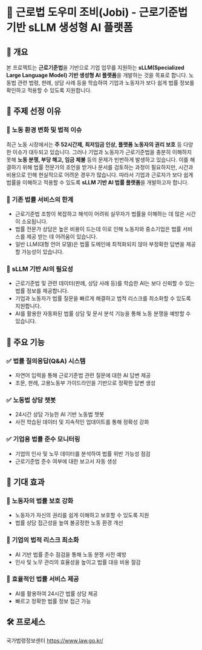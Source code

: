 # 📌 근로법 도우미 조비(Jobi) - 근로기준법 기반 sLLM 생성형 AI 플랫폼


## 📖 개요

본 프로젝트는 **근로기준법**을 기반으로 기업 업무를 지원하는 **sLLM(Specialized Large Language Model) 기반 생성형 AI 플랫폼**을 개발하는 것을 목표로 합니다. 노동법 관련 법령, 판례, 상담 사례 등을 학습하여 기업과 노동자가 보다 쉽게 법률 정보를 확인하고 적용할 수 있도록 지원합니다.

## 🎯 주제 선정 이유

### 🔹 **노동 환경 변화 및 법적 이슈**
최근 노동 시장에서는 **주 52시간제, 최저임금 인상, 플랫폼 노동자의 권리 보호** 등 다양한 이슈가 대두되고 있습니다. 그러나 기업과 노동자가 근로기준법을 충분히 이해하지 못해 **노동 분쟁, 부당 해고, 임금 체불** 등의 문제가 빈번하게 발생하고 있습니다. 이를 해결하기 위해 법률 전문가의 조언을 받거나 문서를 검토하는 과정이 필요하지만, 시간과 비용으로 인해 현실적으로 어려운 경우가 많습니다. 따라서 기업과 근로자가 보다 쉽게 법률을 이해하고 적용할 수 있도록 **sLLM 기반 AI 법률 플랫폼**을 개발하고자 합니다.

### 🔹 **기존 법률 서비스의 한계**
- 근로기준법 조항이 복잡하고 해석이 어려워 실무자가 법률을 이해하는 데 많은 시간이 소요됩니다.
- 법률 전문가 상담은 높은 비용이 드는데 이로 인해 노동자와 중소기업은 법률 서비스를 제공 받는 데 어려움이 있습니다.
- 일반 LLM(대형 언어 모델)은 법률 도메인에 최적화되지 않아 부정확한 답변을 제공할 가능성이 있습니다.

### 🔹 **sLLM 기반 AI의 필요성**
- 근로기준법 및 관련 데이터(판례, 상담 사례 등)를 학습한 AI는 보다 신뢰할 수 있는 법률 정보를 제공합니다.
- 기업과 노동자가 법률 질문을 빠르게 해결하고 법적 리스크를 최소화할 수 있도록 지원합니다.
- AI를 활용한 자동화된 법률 상담 및 문서 분석 기능을 통해 노동 분쟁을 예방할 수 있습니다.

## 🚀 주요 기능

### ✅ **법률 질의응답(Q&A) 시스템**
- 자연어 입력을 통해 근로기준법 관련 질문에 대한 AI 답변 제공
- 조문, 판례, 고용노동부 가이드라인을 기반으로 정확한 답변 생성

### ✅ **노동법 상담 챗봇**
- 24시간 상담 가능한 AI 기반 노동법 챗봇
- 사전 학습된 데이터 및 지속적인 업데이트를 통해 정확성 강화

### ✅ **기업용 법률 준수 모니터링**
- 기업의 인사 및 노무 데이터를 분석하여 법률 위반 가능성 점검
- 근로기준법 준수 여부에 대한 보고서 자동 생성

## 🎯 기대 효과

### 🔹 **노동자의 법률 보호 강화**
- 노동자가 자신의 권리를 쉽게 이해하고 보호할 수 있도록 지원
- 법률 상담 접근성을 높여 불공정한 노동 환경 개선

### 🔹 **기업의 법적 리스크 최소화**
- AI 기반 법률 준수 점검을 통해 노동 분쟁 사전 예방
- 인사 및 노무 관리의 효율성을 높이고 법률 대응 비용 절감

### 🔹 **효율적인 법률 서비스 제공**
- AI를 활용하여 24시간 법률 상담 제공
- 빠르고 정확한 법률 정보 접근 가능

## 🛠️ 프로세스

국가법령정보센터 https://www.law.go.kr/
